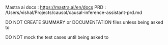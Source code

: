 Mastra ai docs : https://mastra.ai/en/docs
PRD : /Users/vishal/Projects/causol/causal-inference-assistant-prd.md

DO NOT CREATE SUMMARY or DOCUMENTATION files unless being asked to

DO NOT mock the test cases until being asked to 
